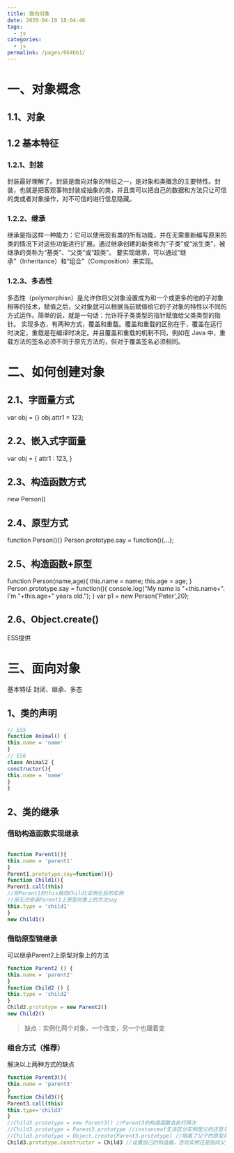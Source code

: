 ```yaml
---
title: 面向对象
date: 2020-04-19 18:04:46
tags: 
  - js
categories: 
  - js
permalink: /pages/0646b1/
---
```


# 一、对象概念

## 1.1、对象
## 1.2 基本特征
### 1.2.1、封装

封装最好理解了。封装是面向对象的特征之一，是对象和类概念的主要特性。封装，也就是把客观事物封装成抽象的类，并且类可以把自己的数据和方法只让可信的类或者对象操作，对不可信的进行信息隐藏。

### 1.2.2、继承

继承是指这样一种能力：它可以使用现有类的所有功能，并在无需重新编写原来的类的情况下对这些功能进行扩展。通过继承创建的新类称为“子类”或“派生类”，被继承的类称为“基类”、“父类”或“超类”。
要实现继承，可以通过“继承”（Inheritance）和“组合”（Composition）来实现。

### 1.2.3、多态性

多态性（polymorphisn）是允许你将父对象设置成为和一个或更多的他的子对象相等的技术，赋值之后，父对象就可以根据当前赋值给它的子对象的特性以不同的方式运作。简单的说，就是一句话：允许将子类类型的指针赋值给父类类型的指针。
实现多态，有两种方式，覆盖和重载。覆盖和重载的区别在于，覆盖在运行时决定，重载是在编译时决定。并且覆盖和重载的机制不同，例如在 Java 中，重载方法的签名必须不同于原先方法的，但对于覆盖签名必须相同。


# 二、如何创建对象

## 2.1、字面量方式
var obj = {}
obj.attr1 = 123;
## 2.2、嵌入式字面量
var obj = {
attr1 : 123,
}
## 2.3、构造函数方式
new Person()
## 2.4、原型方式
function Person(){}
Person.prototype.say = function(){...};
## 2.5、构造函数+原型
function Person(name,age){
this.name = name;
this.age = age;
}
Person.prototype.say = function(){
console.log("My name is "+this.name+". I'm "+this.age+" years old.");
}
var p1 = new Person('Peter',20);

## 2.6、Object.create()

ES5提供


# 三、面向对象


基本特征
封闭、继承、多态


## 1、类的声明
```javascript
// ES5
function Animal() {
this.name = 'name'
}
// ES6
class Animal2 {
constructor(){
this.name = 'name'
}
}
```

## 2、类的继承

### 借助构造函数实现继承
```javascript

function Parent1(){
this.name = 'parent1'
}
Parent1.prototype.say=function(){}
function Child1(){
Parent1.call(this)
//将Parent1的this指向Child1实例化后的实例
//但无法继承Parent1上原型对象上的方法say
this.type = 'child1'
}
new Child1()
```
### 借助原型链继承
可以继承Parent2上原型对象上的方法
```javascript
function Parent2 () {
this.name = 'parent2'
}
function Child2 () {
this.type = 'child2'
}
Child2.prototype = new Parent2()
new Child2()
```
> 缺点：实例化两个对象，一个改变，另一个也跟着变

### 组合方式（推荐）
解决以上两种方式的缺点
```javascript
function Parent3(){
this.name = 'parent3'
}
function Child3(){
Parent3.call(this)
this.type='child3'
}
//Child3.prototype = new Parent3() //Parent3的构造函数会执行两次
//Child3.prototype = Parent3.prototype //instanceof无法区分实例是父的还是子的
//Child3.prototype = Object.create(Parent3.prototype) //隔离了父子的原型对象
Child3.prototype.constructor = Child3 //设置自己的构造器，否则实例还是指向父

```












